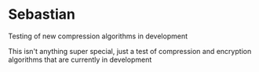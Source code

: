 # Sebastian
Testing of new compression algorithms in development

This isn't anything super special, just a test of compression and encryption algorithms that are currently in development

